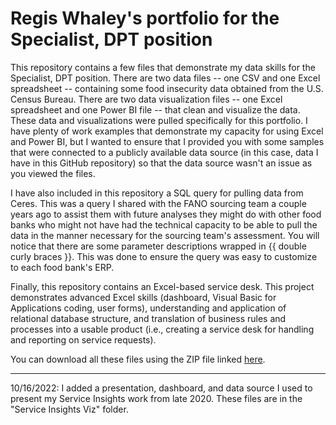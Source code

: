 # Regis Whaley's portfolio for the Specialist, DPT position

This repository contains a few files that demonstrate my data skills for the Specialist, DPT position. There are two data files -- one CSV and one Excel spreadsheet -- containing some food insecurity data obtained from the U.S. Census Bureau. There are two data visualization files -- one Excel spreadsheet and one Power BI file -- that clean and visualize the data. These data and visualizations were pulled specifically for this portfolio. I have plenty of work examples that demonstrate my capacity for using Excel and Power BI, but I wanted to ensure that I provided you with some samples that were connected to a publicly available data source (in this case, data I have in this GitHub repository) so that the data source wasn't an issue as you viewed the files.

I have also included in this repository a SQL query for pulling data from Ceres. This was a query I shared with the FANO sourcing team a couple years ago to assist them with future analyses they might do with other food banks who might not have had the technical capacity to be able to pull the data in the manner necessary for the sourcing team's assessment. You will notice that there are some parameter descriptions wrapped in {{ double curly braces }}. This was done to ensure the query was easy to customize to each food bank's ERP.

Finally, this repository contains an Excel-based service desk. This project demonstrates advanced Excel skills (dashboard, Visual Basic for Applications coding, user forms), understanding and application of relational database structure, and translation of business rules and processes into a usable product (i.e., creating a service desk for handling and reporting on service requests).

You can download all these files using the ZIP file linked [here](https://github.com/mrrawhaley/FANO_DPT_Specialist/raw/main/Regis%20Whaley%20-%20Specialist%2C%20DPT.zip).

* * *

10/16/2022: I added a presentation, dashboard, and data source I used to present my Service Insights work from late 2020. These files are in the "Service Insights Viz" folder.
